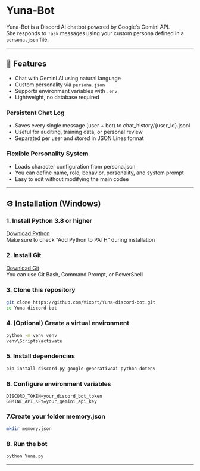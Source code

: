 # Yuna-Bot

Yuna-Bot is a Discord AI chatbot powered by Google's Gemini API.  
She responds to `!ask` messages using your custom persona defined in a `persona.json` file.

---

## 🧩 Features

- Chat with Gemini AI using natural language
- Custom personality via `persona.json`
- Supports environment variables with `.env`
- Lightweight, no database required

### Persistent Chat Log

- Saves every single message (user + bot) to chat_history/{user_id}.jsonl
- Useful for auditing, training data, or personal review
- Separated per user and stored in JSON Lines format

### Flexible Personality System

- Loads character configuration from persona.json
- You can define name, role, behavior, personality, and system prompt
- Easy to edit without modifying the main codee

---

## ⚙️ Installation (Windows)

### 1. Install Python 3.8 or higher  
[Download Python](https://www.python.org/downloads/windows/)  
Make sure to check “Add Python to PATH” during installation

### 2. Install Git  
[Download Git](https://git-scm.com/download/win)  
You can use Git Bash, Command Prompt, or PowerShell

### 3. Clone this repository

```bash
git clone https://github.com/Vixort/Yuna-discord-bot.git
cd Yuna-discord-bot
```

### 4. (Optional) Create a virtual environment
```bash
python -m venv venv
venv\Scripts\activate
```

### 5. Install dependencies
```bash
pip install discord.py google-generativeai python-dotenv

```
### 6. Configure environment variables
```.env
DISCORD_TOKEN=your_discord_bot_token
GEMINI_API_KEY=your_gemini_api_key
```
### 7.Create your folder memory.json
```bash
mkdir memory.json
```

### 8. Run the bot
```bash
python Yuna.py
```
---



